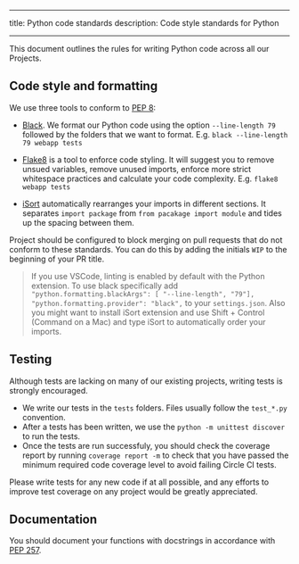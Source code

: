 * * *

title: Python code standards
description: Code style standards for Python

* * *

This document outlines the rules for writing Python code across all our Projects.

## Code style and formatting

We use three tools to conform to [PEP 8](https://pep8.org/):

-   [Black](https://black.readthedocs.io/en/stable/). We format our Python code using the option `--line-length 79` followed by the folders that we want to format. E.g. `black --line-length 79 webapp tests`

-   [Flake8](https://flake8.pycqa.org/en/latest/) is a tool to enforce code styling. It will suggest you to remove unsued variables, remove unused imports, enforce more strict whitespace practices and calculate your code complexity. E.g. `flake8 webapp tests`

-   [iSort](https://readthedocs.org/projects/isort/) automatically rearranges your imports in different sections. It separates `import package` from `from pacakage import module` and tides up the spacing between them.

Project should be configured to block merging on pull requests that do not conform to these standards. You can do this by adding the initials `WIP` to the beginning of your PR title.

> If you use VSCode, linting is enabled by default with the Python extension. To use black specifically add `"python.formatting.blackArgs": [ "--line-length", "79"], "python.formatting.provider": "black",` to your `settings.json`. Also you might want to install iSort extension and use Shift + Control (Command on a Mac) and type iSort to automatically order your imports. 

## Testing

Although tests are lacking on many of our existing projects, writing tests is strongly encouraged. 

-   We write our tests in the `tests` folders. Files usually follow the `test_*.py` convention. 
-   After a tests has been written, we use the `python -m unittest discover` to run the tests.
-   Once the tests are run successfuly, you should check the coverage report by running `coverage report -m` to check that you have passed the minimum required code coverage level to avoid failing Circle CI tests.

Please write tests for any new code if at all possible, and any efforts to improve test coverage on any project would be greatly appreciated.

## Documentation

You should document your functions with docstrings in accordance with [PEP 257](https://www.python.org/dev/peps/pep-0257/).